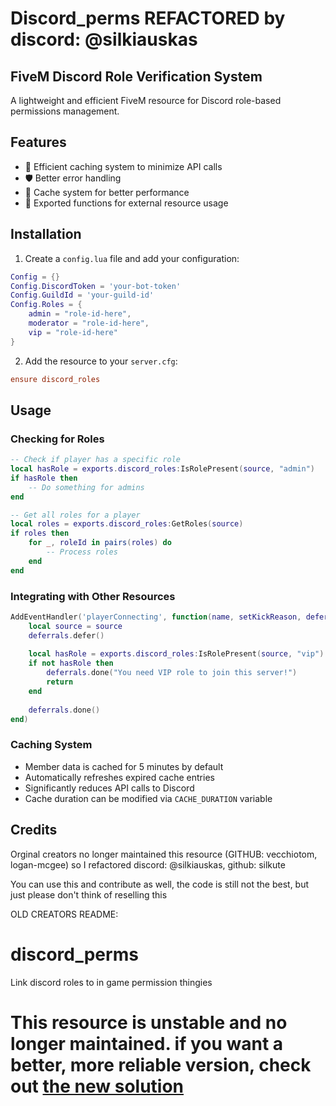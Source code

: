 # Discord_perms REFACTORED by discord: @silkiauskas
## FiveM Discord Role Verification System

A lightweight and efficient FiveM resource for Discord role-based permissions management.

## Features

- 🚀 Efficient caching system to minimize API calls
- 🛡️ Better error handling
- 🔄 Cache system for better performance
- 🔌 Exported functions for external resource usage


## Installation

1. Create a `config.lua` file and add your configuration:

```lua
Config = {}
Config.DiscordToken = 'your-bot-token'
Config.GuildId = 'your-guild-id'
Config.Roles = {
    admin = "role-id-here",
    moderator = "role-id-here",
    vip = "role-id-here"
}
```

2. Add the resource to your `server.cfg`:
```cfg
ensure discord_roles
```

## Usage

### Checking for Roles

```lua
-- Check if player has a specific role
local hasRole = exports.discord_roles:IsRolePresent(source, "admin")
if hasRole then
    -- Do something for admins
end

-- Get all roles for a player
local roles = exports.discord_roles:GetRoles(source)
if roles then
    for _, roleId in pairs(roles) do
        -- Process roles
    end
end
```

### Integrating with Other Resources

```lua
AddEventHandler('playerConnecting', function(name, setKickReason, deferrals)
    local source = source
    deferrals.defer()
    
    local hasRole = exports.discord_roles:IsRolePresent(source, "vip")
    if not hasRole then
        deferrals.done("You need VIP role to join this server!")
        return
    end
    
    deferrals.done()
end)
```

### Caching System
- Member data is cached for 5 minutes by default
- Automatically refreshes expired cache entries
- Significantly reduces API calls to Discord
- Cache duration can be modified via `CACHE_DURATION` variable

## Credits

Orginal creators no longer maintained this resource (GITHUB: vecchiotom, logan-mcgee) so I refactored discord: @silkiauskas, github: silkute

You can use this and contribute as well, the code is still not the best, but just please don't think of reselling this


OLD CREATORS README: 
# discord_perms
Link discord roles to in game permission thingies

# This resource is unstable and no longer maintained. if you want a better, more reliable version, check out [the new solution](https://forum.cfx.re/t/discordroles-a-proper-attempt-this-time/1579427)


